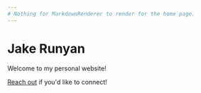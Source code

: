 ```yaml
---
# Nothing for MarkdownRenderer to render for the home page.
---
```

# Jake Runyan

Welcome to my personal website!

[Reach out](/contact) if you'd like to connect!

